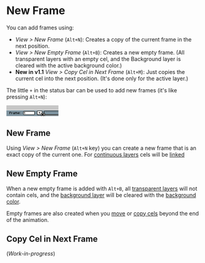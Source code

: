 # New Frame

You can add frames using:

* *View > New Frame* (`Alt+N`): Creates a copy of the current frame in
   the next position.
* *View > New Empty Frame* (`Alt+B`): Creates a new empty frame. (All
   transparent layers with an empty cel, and the Background layer is
   cleared with the active background color.)
* **New in v1.1** *View > Copy Cel in Next Frame* (`Alt+M`): Just
  copies the current cel into the next position. (It's done only for
  the active layer.)

The little `+` in the status bar can be used to add new frames (it's like pressing `Alt+N`):

![New Frame Button](new-frame/new-frame-button.png)

## New Frame

Using *View > New Frame* (`Alt+N` key) you can create a new frame that
is an exact copy of the current one. For [continuous layers](continuous-layers.md)
cels will be [linked](linked-cels.md)

## New Empty Frame

When a new empty frame is added with `Alt+B`, all
[transparent layers](layers.md#transparent-layers) will not
contain cels, and the [background layer](layers.md#background-layer)
will be cleared with the [background color](color-bar.md#background-color).

Empty frames are also created when you [move](move-cels.md) or
[copy cels](copy-cels.md) beyond the end of the animation.

## Copy Cel in Next Frame

(*Work-in-progress*)
